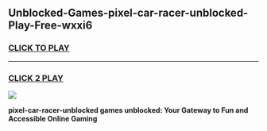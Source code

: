 
## Unblocked-Games-pixel-car-racer-unblocked-Play-Free-wxxi6
<h3>
<a href="https://premium76.site?title=pixel-car-racer-unblocked&ref=18A1">CLICK TO PLAY</a></h3>
<hr>

<h3>
<a href="https://premium76.site?title=pixel-car-racer-unblocked&ref=18A1">CLICK 2 PLAY</a>
  
</h3>

<a href="https://premium76.site?title=pixel-car-racer-unblocked&ref=18A1"><img src="https://clearcache.store/games.png"></a>


**pixel-car-racer-unblocked games unblocked: Your Gateway to Fun and Accessible Online Gaming**
